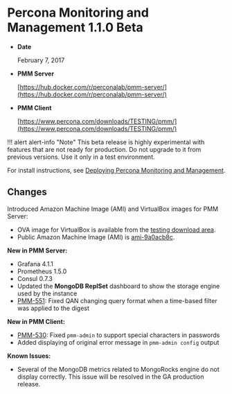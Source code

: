 # Percona Monitoring and Management 1.1.0 Beta

* **Date**

    February 7, 2017

* **PMM Server**

    [https://hub.docker.com/r/perconalab/pmm-server/](https://hub.docker.com/r/perconalab/pmm-server/)

* **PMM Client**

    [https://www.percona.com/downloads/TESTING/pmm/](https://www.percona.com/downloads/TESTING/pmm/)

!!! alert alert-info "Note"
    This beta release is highly experimental with features that are not ready for production. Do not upgrade to it from previous versions. Use it only in a test environment.

For install instructions, see [Deploying Percona Monitoring and Management](../deploy/index.md).

## Changes

Introduced Amazon Machine Image (AMI) and VirtualBox images for PMM Server:

* OVA image for VirtualBox is available from the [testing download area](https://www.percona.com/redir/downloads/TESTING/pmm/).
* Public Amazon Machine Image (AMI) is [ami-9a0acb8c](https://console.aws.amazon.com/ec2/v2/home?region=us-east-1#Images:visibility=public-images;imageId=ami-9a0acb8c).

**New in PMM Server:**

* Grafana 4.1.1
* Prometheus 1.5.0
* Consul 0.7.3
* Updated the **MongoDB ReplSet** dashboard to show the storage engine used by the instance
* [PMM-551](https://jira.percona.com/browse/PMM-551): Fixed QAN changing query format when a time-based filter was applied to the digest

**New in PMM Client:**

* [PMM-530](https://jira.percona.com/browse/PMM-530): Fixed `pmm-admin` to support special characters in passwords
* Added displaying of original error message in `pmm-admin config` output

**Known Issues:**

* Several of the MongoDB metrics related to MongoRocks engine do not display correctly. This issue will be resolved in the GA production release.
